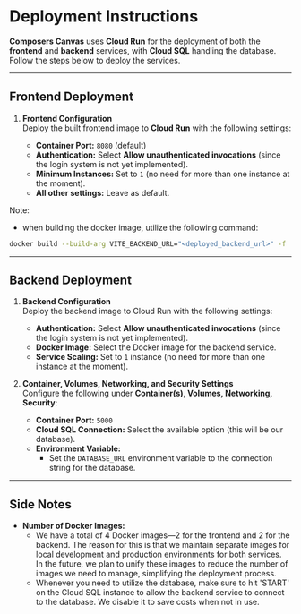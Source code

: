 # Deployment Instructions

**Composers Canvas** uses **Cloud Run** for the deployment of both the **frontend** and **backend** services, with **Cloud SQL** handling the database. Follow the steps below to deploy the services.

---

## Frontend Deployment

1. **Frontend Configuration**  
   Deploy the built frontend image to **Cloud Run** with the following settings:

   - **Container Port:** `8080` (default)
   - **Authentication:** Select **Allow unauthenticated invocations** (since the login system is not yet implemented).
   - **Minimum Instances:** Set to `1` (no need for more than one instance at the moment).
   - **All other settings:** Leave as default.

Note:
- when building the docker image, utilize the following command:
```bash
docker build --build-arg VITE_BACKEND_URL="<deployed_backend_url>" -f ./frontend/dockerfile.prod -t gcr.io/ece49595-seniordesign/frontend ./frontend
```
---

## Backend Deployment

1. **Backend Configuration**  
   Deploy the backend image to Cloud Run with the following settings:

   - **Authentication:** Select **Allow unauthenticated invocations** (since the login system is not yet implemented).
   - **Docker Image:** Select the Docker image for the backend service.
   - **Service Scaling:** Set to `1` instance (no need for more than one instance at the moment).

2. **Container, Volumes, Networking, and Security Settings**  
   Configure the following under **Container(s), Volumes, Networking, Security**:

   - **Container Port:** `5000`
   - **Cloud SQL Connection:** Select the available option (this will be our database).
   - **Environment Variable:**
     - Set the `DATABASE_URL` environment variable to the connection string for the database.

---

## Side Notes

- **Number of Docker Images:**  
  - We have a total of 4 Docker images—2 for the frontend and 2 for the backend. The reason for this is that we maintain separate images for local development and production environments for both services.  
  In the future, we plan to unify these images to reduce the number of images we need to manage, simplifying the deployment process.
  - Whenever you need to utilize the database, make sure to hit 'START' on the Cloud SQL instance to allow the backend service to connect to the database. We disable it to save costs when not in use.